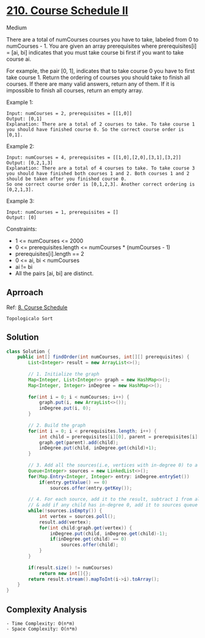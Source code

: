 # [210. Course Schedule II](https://leetcode.com/problems/course-schedule-ii/)
Medium


There are a total of numCourses courses you have to take, labeled from 0 to numCourses - 1. You are given an array prerequisites where prerequisites[i] = [ai, bi] indicates that you must take course bi first if you want to take course ai.

For example, the pair [0, 1], indicates that to take course 0 you have to first take course 1.
Return the ordering of courses you should take to finish all courses. If there are many valid answers, return any of them. If it is impossible to finish all courses, return an empty array.

 

Example 1:
```
Input: numCourses = 2, prerequisites = [[1,0]]
Output: [0,1]
Explanation: There are a total of 2 courses to take. To take course 1 you should have finished course 0. So the correct course order is [0,1].
```
Example 2:
```
Input: numCourses = 4, prerequisites = [[1,0],[2,0],[3,1],[3,2]]
Output: [0,2,1,3]
Explanation: There are a total of 4 courses to take. To take course 3 you should have finished both courses 1 and 2. Both courses 1 and 2 should be taken after you finished course 0.
So one correct course order is [0,1,2,3]. Another correct ordering is [0,2,1,3].
```
Example 3:
```
Input: numCourses = 1, prerequisites = []
Output: [0]
 ```

Constraints:

- 1 <= numCourses <= 2000
- 0 <= prerequisites.length <= numCourses * (numCourses - 1)
- prerequisites[i].length == 2
- 0 <= ai, bi < numCourses
- ai != bi
- All the pairs [ai, bi] are distinct.

## Aprroach
Ref: [8. Course Schedule](https://github.com/dipjul/NeetCode-150/blob/1db1597fe0d82d4741ecd5ee3600aea518824bb1/11.%20Graphs/8.CourseSchedule.md)
```
Topologicalo Sort
```

## Solution
```java
class Solution {
    public int[] findOrder(int numCourses, int[][] prerequisites) {
        List<Integer> result = new ArrayList<>();
        
        // 1. Initialize the graph
        Map<Integer, List<Integer>> graph = new HashMap<>();
        Map<Integer, Integer> inDegree = new HashMap<>();
        
        for(int i = 0; i < numCourses; i++) {
            graph.put(i, new ArrayList<>());
            inDegree.put(i, 0);
        }
        
        // 2. Build the graph
        for(int i = 0; i < prerequisites.length; i++) {
            int child = prerequisites[i][0], parent = prerequisites[i][1];
            graph.get(parent).add(child);
            inDegree.put(child, inDegree.get(child)+1);
        }
        
        // 3. Add all the sources(i.e, vertices with in-degree 0) to a queue
        Queue<Integer> sources = new LinkedList<>();
        for(Map.Entry<Integer, Integer> entry: inDegree.entrySet())
            if(entry.getValue() == 0)
                sources.offer(entry.getKey());
        
        // 4. For each source, add it to the result, subtract 1 from all of it's children's in-degree
        // & add if any child has in-degree 0, add it to sources queue
        while(!sources.isEmpty()) {
            int vertex = sources.poll();
            result.add(vertex);
            for(int child:graph.get(vertex)) {
                inDegree.put(child, inDegree.get(child)-1);
                if(inDegree.get(child) == 0)
                    sources.offer(child);
            }
        }
        
        if(result.size() != numCourses)
            return new int[]{};
        return result.stream().mapToInt(i->i).toArray();
    }
}
```

## Complexity Analysis
```
- Time Complexity: O(n*m)
- Space Complexity: O(n*m)
```
